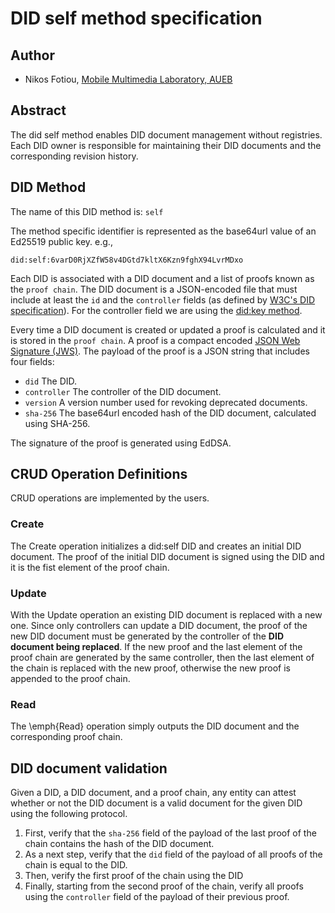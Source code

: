 # DID self method specification
## Author
* Nikos Fotiou, [Mobile Multimedia Laboratory, AUEB](https://mm.aueb.gr)

## Abstract
The did self method enables DID document management without registries. Each
DID owner is responsible for maintaining their DID documents and the corresponding
revision history.

## DID Method 
The name of this DID method is: `self`

The method specific identifier is represented as the base64url value
of an Ed25519 public key. e.g.,

```
did:self:6varD0RjXZfW58v4DGtd7kltX6Kzn9fghX94LvrMDxo
```

Each DID is associated with a DID document and a 
list of proofs known as the `proof chain`. The DID document is a JSON-encoded file that must include at least
the `id` and the `controller` fields (as defined by [W3C's DID specification](https://www.w3.org/TR/did-core/)).
For the controller field we are using the [did:key method](https://w3c-ccg.github.io/did-method-key/).

Every time a DID document is created or updated a proof is calculated
and it is stored in the `proof chain`.
A proof is a compact encoded [JSON Web Signature (JWS)](https://tools.ietf.org/html/rfc7515).
The payload of the proof is a JSON string that includes four 
fields: 

* `did` The DID.
* `controller` The controller of the DID document.
* `version` A version number used for revoking deprecated documents.
* `sha-256` The base64url encoded hash of the DID document, calculated using SHA-256.

The signature of the proof is generated using EdDSA. 

## CRUD Operation Definitions
CRUD operations are implemented by the users. 

### Create
The Create operation initializes a did:self DID and creates an initial DID document. 
The proof of the initial DID document is signed using the DID
and it is the fist element of the proof chain. 

### Update
With the Update operation an existing DID document is replaced with a new one. 
Since only controllers can update a DID document, 
the proof of the new DID document must be generated 
by the controller of the **DID document being replaced**.
If the new proof and the last element of the proof chain are generated by the same controller, 
then the last element of the chain is replaced with the new proof, otherwise the new proof 
is appended to the proof chain.

### Read
The \emph{Read} operation simply outputs the DID document and 
the corresponding proof chain.

## DID document validation
Given a DID, a DID document, and a proof chain, any entity can attest
whether or not the DID document is a valid document for the given DID 
using the following protocol.

1. First, verify that the `sha-256` field of the payload of the last proof of the chain contains the hash of the DID document.
1. As a next step, verify that the `did` field of the payload of all proofs of the chain is equal to the DID.
1. Then, verify the first proof of the chain using the DID
1. Finally, starting from the second proof of the chain, verify all proofs using the `controller` field of the payload of their previous proof.





